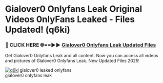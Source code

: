 # Gialover0 Onlyfans Leak Original Videos 0nlyFans Leaked - Files Updated! (q6ki)

<h3>🔴 CLICK HERE 🌐==►► <a href="https://tinyurl.com/x26r9saj" rel="nofollow">Gialover0 Onlyfans Leak Updated Files</a></h3>

Get Gialover0 Onlyfans Leak and all content. Now you can access all videos and pictures of Gialover0 Onlyfans Leak. New Updated Files 2025!

[![q6ki](https://i.imgur.com/LkgZPqh.gif)](https://tinyurl.com/x26r9saj)
gialover0 leaked onlyfans<br>
gialover0 onlyfans leak